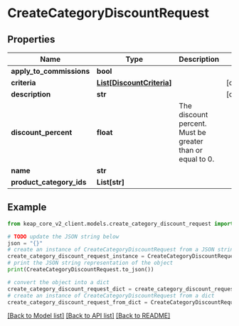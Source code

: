 # CreateCategoryDiscountRequest


## Properties

Name | Type | Description | Notes
------------ | ------------- | ------------- | -------------
**apply_to_commissions** | **bool** |  | 
**criteria** | [**List[DiscountCriteria]**](DiscountCriteria.md) |  | [optional] 
**description** | **str** |  | [optional] 
**discount_percent** | **float** | The discount percent. Must be greater than or equal to 0. | 
**name** | **str** |  | 
**product_category_ids** | **List[str]** |  | 

## Example

```python
from keap_core_v2_client.models.create_category_discount_request import CreateCategoryDiscountRequest

# TODO update the JSON string below
json = "{}"
# create an instance of CreateCategoryDiscountRequest from a JSON string
create_category_discount_request_instance = CreateCategoryDiscountRequest.from_json(json)
# print the JSON string representation of the object
print(CreateCategoryDiscountRequest.to_json())

# convert the object into a dict
create_category_discount_request_dict = create_category_discount_request_instance.to_dict()
# create an instance of CreateCategoryDiscountRequest from a dict
create_category_discount_request_from_dict = CreateCategoryDiscountRequest.from_dict(create_category_discount_request_dict)
```
[[Back to Model list]](../README.md#documentation-for-models) [[Back to API list]](../README.md#documentation-for-api-endpoints) [[Back to README]](../README.md)


